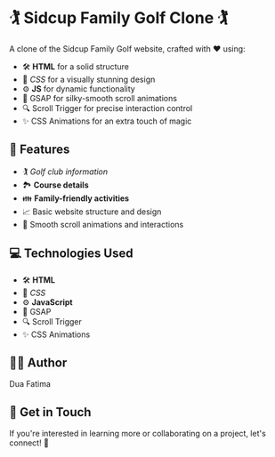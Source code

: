 # 🏌️ **Sidcup Family Golf Clone** 🏌️

A clone of the Sidcup Family Golf website, crafted with ❤️ using:

* 🛠️ **HTML** for a solid structure
* 🎨 _CSS_ for a visually stunning design
* ⚙️ **JS** for dynamic functionality
* 🔄 GSAP for silky-smooth scroll animations
* 🔍 Scroll Trigger for precise interaction control
* ✨ CSS Animations for an extra touch of magic

## 🌟 **Features**

* 🏌️ _Golf club information_
* 🏞️ **Course details**
* 👪 **Family-friendly activities**
* 📈 Basic website structure and design
* 🔁 Smooth scroll animations and interactions

## 💻 **Technologies Used**

* 🛠️ **HTML**
* 🎨 _CSS_
* ⚙️ **JavaScript**
* 🔄 GSAP
* 🔍 Scroll Trigger
* ✨ CSS Animations

## 👨‍💻 **Author**

Dua Fatima

## 🤝 **Get in Touch**

If you're interested in learning more or collaborating on a project, let's connect! 📲